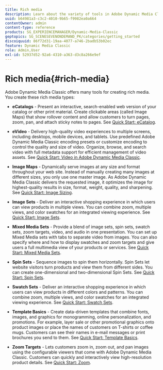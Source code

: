 ```yaml
---
title: Rich media
description: Learn about the variety of tools in Adobe Dynamic Media Classic that can help you create rich media.
uuid: b64981a3-c3c2-4010-9b65-f9982ea0a664
contentOwner: admin
content-type: reference
products: SG_EXPERIENCEMANAGER/Dynamic-Media-Classic
geptopics: SG_SCENESEVENONDEMAND_PK/categories/getting_started
discoiquuid: 86f72d31-19aa-4077-a746-2badb53b02ec
feature: Dynamic Media Classic
role: Admin,User
exl-id: 52937d52-92a6-4310-a363-d3c8a266e9ef
---
```

# Rich media{#rich-media}

Adobe Dynamic Media Classic offers many tools for creating rich media. You create these rich media types:

* **eCatalogs** - Present an interactive, search-enabled web version of your catalog or other print material. Create clickable areas (called Image Maps) that show rollover content and allow customers to turn pages, zoom, pan, and attach sticky notes to pages. 
    See [Quick Start: eCatalog](/help/quick-start-ecatalog.md).

* **eVideo** - Delivery high-quality video experiences to multiple screens, including desktops, mobile devices, and tablets. Use predefined Adobe Dynamic Media Classic encoding presets or customize encoding to control the quality and size of video. Organize, browse, and search video with full metadata support for efficient management of video assets.
    See [Quick Start: Video in Adobe Dynamic Media Classic](/help/quick-start-video.md).

* **Image Maps** - Dynamically serve images at any size and format throughout your web site. Instead of manually creating many images at different sizes, you only use one master image. As Adobe Dynamic Media Classic delivers the requested image, it optimizes the image for highest-quality results in size, format, weight, quality, and sharpening.
    See [Quick Start: Image Sizing](/help/quick-start-image-sizing.md).

* **Image Sets** - Deliver an interactive shopping experience in which users can view products in multiple views. You can combine zoom, multiple views, and color swatches for an integrated viewing experience.
    See [Quick Start: Image Sets](/help/quick-start-image-sets.md).

* **Mixed Media Sets** - Provide a blend of image sets, spin sets, swatch sets, zoom targets, video, and audio in one presentation. You can set up Mixed Media sets with tabs to separate video from images. You can also specify where and how to display swatches and zoom targets and give users a full multimedia view of your products or services.
    See [Quick Start: Mixed Media Sets](/help/quick-start-mixed-media-sets.md).

* **Spin Sets** - Sequence images to spin them horizontally. Spin Sets let website visitors turn products and view them from different sides. You can create one-dimensional and two-dimensional Spin Sets.
    See [Quick Start: Spin Sets](/help/quick-start-spin-sets.md).

* **Swatch Sets** - Deliver an interactive shopping experience in which users can view products in different colors and patterns. You can combine zoom, multiple views, and color swatches for an integrated viewing experience.
    See [Quick Start: Swatch Sets](/help/quick-start-swatch-sets.md).

* **Template Basics** - Create data-driven templates that combine fonts, images, and graphics for monogramming, online personalization, and promotions. For example, layer sale or other promotional graphics onto product images or place the names of customers on T-shirts or coffee mugs. Customers can see their names in e-mail messages or print brochures you send to them.
    See [Quick Start: Template Basics](/help/quick-start-template-basics.md).

* **Zoom Targets** - Lets customers zoom in, zoom out, and pan images using the configurable viewers that come with Adobe Dynamic Media Classic. Customers can quickly and interactively view high-resolution product details.
    See [Quick Start: Zoom](/help/quick-start-zoom.md).
